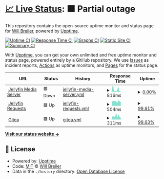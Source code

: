 # [📈 Live Status](https://status.wbreiler.com): <!--live status--> **🟧 Partial outage**

This repository contains the open-source uptime monitor and status page for [Will Breiler](https://wbreiler.com), powered by [Upptime](https://github.com/upptime/upptime).

[![Uptime CI](https://github.com/wbreiler/uptimemonitor/workflows/Uptime%20CI/badge.svg)](https://github.com/wbreiler/uptimemonitor/actions?query=workflow%3A%22Uptime+CI%22)
[![Response Time CI](https://github.com/wbreiler/uptimemonitor/workflows/Response%20Time%20CI/badge.svg)](https://github.com/wbreiler/uptimemonitor/actions?query=workflow%3A%22Response+Time+CI%22)
[![Graphs CI](https://github.com/wbreiler/uptimemonitor/workflows/Graphs%20CI/badge.svg)](https://github.com/wbreiler/uptimemonitor/actions?query=workflow%3A%22Graphs+CI%22)
[![Static Site CI](https://github.com/wbreiler/uptimemonitor/workflows/Static%20Site%20CI/badge.svg)](https://github.com/wbreiler/uptimemonitor/actions?query=workflow%3A%22Static+Site+CI%22)
[![Summary CI](https://github.com/wbreiler/uptimemonitor/workflows/Summary%20CI/badge.svg)](https://github.com/wbreiler/uptimemonitor/actions?query=workflow%3A%22Summary+CI%22)

With [Upptime](https://upptime.js.org), you can get your own unlimited and free uptime monitor and status page, powered entirely by a GitHub repository. We use [Issues](https://github.com/wbreiler/uptimemonitor/issues) as incident reports, [Actions](https://github.com/wbreiler/uptimemonitor/actions) as uptime monitors, and [Pages](https://status.wbreiler.com) for the status page.

<!--start: status pages-->
<!-- This summary is generated by Upptime (https://github.com/upptime/upptime) -->
<!-- Do not edit this manually, your changes will be overwritten -->
<!-- prettier-ignore -->
| URL | Status | History | Response Time | Uptime |
| --- | ------ | ------- | ------------- | ------ |
| <img alt="" src="https://icons.duckduckgo.com/ip3/media.wbreiler.com.ico" height="13"> [Jellyfin Media Server](https://media.wbreiler.com) | 🟥 Down | [jellyfin-media-server.yml](https://github.com/wbreiler/uptimemonitor/commits/HEAD/history/jellyfin-media-server.yml) | <details><summary><img alt="Response time graph" src="./graphs/jellyfin-media-server/response-time-week.png" height="20"> 816ms</summary><br><a href="https://status.wbreiler.com/history/jellyfin-media-server"><img alt="Response time 1234" src="https://img.shields.io/endpoint?url=https%3A%2F%2Fraw.githubusercontent.com%2Fwbreiler%2Fuptimemonitor%2FHEAD%2Fapi%2Fjellyfin-media-server%2Fresponse-time.json"></a><br><a href="https://status.wbreiler.com/history/jellyfin-media-server"><img alt="24-hour response time 201" src="https://img.shields.io/endpoint?url=https%3A%2F%2Fraw.githubusercontent.com%2Fwbreiler%2Fuptimemonitor%2FHEAD%2Fapi%2Fjellyfin-media-server%2Fresponse-time-day.json"></a><br><a href="https://status.wbreiler.com/history/jellyfin-media-server"><img alt="7-day response time 816" src="https://img.shields.io/endpoint?url=https%3A%2F%2Fraw.githubusercontent.com%2Fwbreiler%2Fuptimemonitor%2FHEAD%2Fapi%2Fjellyfin-media-server%2Fresponse-time-week.json"></a><br><a href="https://status.wbreiler.com/history/jellyfin-media-server"><img alt="30-day response time 1234" src="https://img.shields.io/endpoint?url=https%3A%2F%2Fraw.githubusercontent.com%2Fwbreiler%2Fuptimemonitor%2FHEAD%2Fapi%2Fjellyfin-media-server%2Fresponse-time-month.json"></a><br><a href="https://status.wbreiler.com/history/jellyfin-media-server"><img alt="1-year response time 1234" src="https://img.shields.io/endpoint?url=https%3A%2F%2Fraw.githubusercontent.com%2Fwbreiler%2Fuptimemonitor%2FHEAD%2Fapi%2Fjellyfin-media-server%2Fresponse-time-year.json"></a></details> | <details><summary><a href="https://status.wbreiler.com/history/jellyfin-media-server">0.00%</a></summary><a href="https://status.wbreiler.com/history/jellyfin-media-server"><img alt="All-time uptime 5.05%" src="https://img.shields.io/endpoint?url=https%3A%2F%2Fraw.githubusercontent.com%2Fwbreiler%2Fuptimemonitor%2FHEAD%2Fapi%2Fjellyfin-media-server%2Fuptime.json"></a><br><a href="https://status.wbreiler.com/history/jellyfin-media-server"><img alt="24-hour uptime 0.00%" src="https://img.shields.io/endpoint?url=https%3A%2F%2Fraw.githubusercontent.com%2Fwbreiler%2Fuptimemonitor%2FHEAD%2Fapi%2Fjellyfin-media-server%2Fuptime-day.json"></a><br><a href="https://status.wbreiler.com/history/jellyfin-media-server"><img alt="7-day uptime 0.00%" src="https://img.shields.io/endpoint?url=https%3A%2F%2Fraw.githubusercontent.com%2Fwbreiler%2Fuptimemonitor%2FHEAD%2Fapi%2Fjellyfin-media-server%2Fuptime-week.json"></a><br><a href="https://status.wbreiler.com/history/jellyfin-media-server"><img alt="30-day uptime 5.05%" src="https://img.shields.io/endpoint?url=https%3A%2F%2Fraw.githubusercontent.com%2Fwbreiler%2Fuptimemonitor%2FHEAD%2Fapi%2Fjellyfin-media-server%2Fuptime-month.json"></a><br><a href="https://status.wbreiler.com/history/jellyfin-media-server"><img alt="1-year uptime 5.05%" src="https://img.shields.io/endpoint?url=https%3A%2F%2Fraw.githubusercontent.com%2Fwbreiler%2Fuptimemonitor%2FHEAD%2Fapi%2Fjellyfin-media-server%2Fuptime-year.json"></a></details>
| <img alt="" src="https://icons.duckduckgo.com/ip3/requests.wbreiler.com.ico" height="13"> [Jellyfin Requests](https://requests.wbreiler.com) | 🟩 Up | [jellyfin-requests.yml](https://github.com/wbreiler/uptimemonitor/commits/HEAD/history/jellyfin-requests.yml) | <details><summary><img alt="Response time graph" src="./graphs/jellyfin-requests/response-time-week.png" height="20"> 504ms</summary><br><a href="https://status.wbreiler.com/history/jellyfin-requests"><img alt="Response time 689" src="https://img.shields.io/endpoint?url=https%3A%2F%2Fraw.githubusercontent.com%2Fwbreiler%2Fuptimemonitor%2FHEAD%2Fapi%2Fjellyfin-requests%2Fresponse-time.json"></a><br><a href="https://status.wbreiler.com/history/jellyfin-requests"><img alt="24-hour response time 470" src="https://img.shields.io/endpoint?url=https%3A%2F%2Fraw.githubusercontent.com%2Fwbreiler%2Fuptimemonitor%2FHEAD%2Fapi%2Fjellyfin-requests%2Fresponse-time-day.json"></a><br><a href="https://status.wbreiler.com/history/jellyfin-requests"><img alt="7-day response time 504" src="https://img.shields.io/endpoint?url=https%3A%2F%2Fraw.githubusercontent.com%2Fwbreiler%2Fuptimemonitor%2FHEAD%2Fapi%2Fjellyfin-requests%2Fresponse-time-week.json"></a><br><a href="https://status.wbreiler.com/history/jellyfin-requests"><img alt="30-day response time 689" src="https://img.shields.io/endpoint?url=https%3A%2F%2Fraw.githubusercontent.com%2Fwbreiler%2Fuptimemonitor%2FHEAD%2Fapi%2Fjellyfin-requests%2Fresponse-time-month.json"></a><br><a href="https://status.wbreiler.com/history/jellyfin-requests"><img alt="1-year response time 689" src="https://img.shields.io/endpoint?url=https%3A%2F%2Fraw.githubusercontent.com%2Fwbreiler%2Fuptimemonitor%2FHEAD%2Fapi%2Fjellyfin-requests%2Fresponse-time-year.json"></a></details> | <details><summary><a href="https://status.wbreiler.com/history/jellyfin-requests">99.61%</a></summary><a href="https://status.wbreiler.com/history/jellyfin-requests"><img alt="All-time uptime 84.50%" src="https://img.shields.io/endpoint?url=https%3A%2F%2Fraw.githubusercontent.com%2Fwbreiler%2Fuptimemonitor%2FHEAD%2Fapi%2Fjellyfin-requests%2Fuptime.json"></a><br><a href="https://status.wbreiler.com/history/jellyfin-requests"><img alt="24-hour uptime 97.28%" src="https://img.shields.io/endpoint?url=https%3A%2F%2Fraw.githubusercontent.com%2Fwbreiler%2Fuptimemonitor%2FHEAD%2Fapi%2Fjellyfin-requests%2Fuptime-day.json"></a><br><a href="https://status.wbreiler.com/history/jellyfin-requests"><img alt="7-day uptime 99.61%" src="https://img.shields.io/endpoint?url=https%3A%2F%2Fraw.githubusercontent.com%2Fwbreiler%2Fuptimemonitor%2FHEAD%2Fapi%2Fjellyfin-requests%2Fuptime-week.json"></a><br><a href="https://status.wbreiler.com/history/jellyfin-requests"><img alt="30-day uptime 84.50%" src="https://img.shields.io/endpoint?url=https%3A%2F%2Fraw.githubusercontent.com%2Fwbreiler%2Fuptimemonitor%2FHEAD%2Fapi%2Fjellyfin-requests%2Fuptime-month.json"></a><br><a href="https://status.wbreiler.com/history/jellyfin-requests"><img alt="1-year uptime 84.50%" src="https://img.shields.io/endpoint?url=https%3A%2F%2Fraw.githubusercontent.com%2Fwbreiler%2Fuptimemonitor%2FHEAD%2Fapi%2Fjellyfin-requests%2Fuptime-year.json"></a></details>
| <img alt="" src="https://icons.duckduckgo.com/ip3/git.wbreiler.com.ico" height="13"> [Gitea](https://git.wbreiler.com) | 🟩 Up | [gitea.yml](https://github.com/wbreiler/uptimemonitor/commits/HEAD/history/gitea.yml) | <details><summary><img alt="Response time graph" src="./graphs/gitea/response-time-week.png" height="20"> 311ms</summary><br><a href="https://status.wbreiler.com/history/gitea"><img alt="Response time 257" src="https://img.shields.io/endpoint?url=https%3A%2F%2Fraw.githubusercontent.com%2Fwbreiler%2Fuptimemonitor%2FHEAD%2Fapi%2Fgitea%2Fresponse-time.json"></a><br><a href="https://status.wbreiler.com/history/gitea"><img alt="24-hour response time 209" src="https://img.shields.io/endpoint?url=https%3A%2F%2Fraw.githubusercontent.com%2Fwbreiler%2Fuptimemonitor%2FHEAD%2Fapi%2Fgitea%2Fresponse-time-day.json"></a><br><a href="https://status.wbreiler.com/history/gitea"><img alt="7-day response time 311" src="https://img.shields.io/endpoint?url=https%3A%2F%2Fraw.githubusercontent.com%2Fwbreiler%2Fuptimemonitor%2FHEAD%2Fapi%2Fgitea%2Fresponse-time-week.json"></a><br><a href="https://status.wbreiler.com/history/gitea"><img alt="30-day response time 265" src="https://img.shields.io/endpoint?url=https%3A%2F%2Fraw.githubusercontent.com%2Fwbreiler%2Fuptimemonitor%2FHEAD%2Fapi%2Fgitea%2Fresponse-time-month.json"></a><br><a href="https://status.wbreiler.com/history/gitea"><img alt="1-year response time 257" src="https://img.shields.io/endpoint?url=https%3A%2F%2Fraw.githubusercontent.com%2Fwbreiler%2Fuptimemonitor%2FHEAD%2Fapi%2Fgitea%2Fresponse-time-year.json"></a></details> | <details><summary><a href="https://status.wbreiler.com/history/gitea">99.63%</a></summary><a href="https://status.wbreiler.com/history/gitea"><img alt="All-time uptime 60.40%" src="https://img.shields.io/endpoint?url=https%3A%2F%2Fraw.githubusercontent.com%2Fwbreiler%2Fuptimemonitor%2FHEAD%2Fapi%2Fgitea%2Fuptime.json"></a><br><a href="https://status.wbreiler.com/history/gitea"><img alt="24-hour uptime 97.38%" src="https://img.shields.io/endpoint?url=https%3A%2F%2Fraw.githubusercontent.com%2Fwbreiler%2Fuptimemonitor%2FHEAD%2Fapi%2Fgitea%2Fuptime-day.json"></a><br><a href="https://status.wbreiler.com/history/gitea"><img alt="7-day uptime 99.63%" src="https://img.shields.io/endpoint?url=https%3A%2F%2Fraw.githubusercontent.com%2Fwbreiler%2Fuptimemonitor%2FHEAD%2Fapi%2Fgitea%2Fuptime-week.json"></a><br><a href="https://status.wbreiler.com/history/gitea"><img alt="30-day uptime 63.59%" src="https://img.shields.io/endpoint?url=https%3A%2F%2Fraw.githubusercontent.com%2Fwbreiler%2Fuptimemonitor%2FHEAD%2Fapi%2Fgitea%2Fuptime-month.json"></a><br><a href="https://status.wbreiler.com/history/gitea"><img alt="1-year uptime 60.40%" src="https://img.shields.io/endpoint?url=https%3A%2F%2Fraw.githubusercontent.com%2Fwbreiler%2Fuptimemonitor%2FHEAD%2Fapi%2Fgitea%2Fuptime-year.json"></a></details>

<!--end: status pages-->

[**Visit our status website →**](https://status.wbreiler.com)

## 📄 License

- Powered by: [Upptime](https://github.com/upptime/upptime)
- Code: [MIT](./LICENSE) © [Will Breiler](https://wbreiler.com)
- Data in the `./history` directory: [Open Database License](https://opendatacommons.org/licenses/odbl/1-0/)
